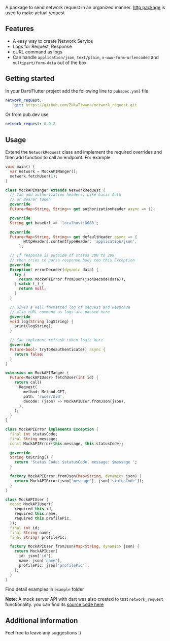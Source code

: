 <!-- 
This README describes the package. If you publish this package to pub.dev,
this README's contents appear on the landing page for your package.

For information about how to write a good package README, see the guide for
[writing package pages](https://dart.dev/guides/libraries/writing-package-pages). 

For general information about developing packages, see the Dart guide for
[creating packages](https://dart.dev/guides/libraries/create-library-packages)
and the Flutter guide for
[developing packages and plugins](https://flutter.dev/developing-packages). 
-->

A package to send network request in an organized manner. [http package](https://pub.dev/packages/http) is used to make actual request

## Features

- A easy way to create Network Service
- Logs for Request, Response
- cURL command as logs
- Can handle `application/json`, `text/plain`, `x-www-form-urlencoded` and `multipart/form-data` out of the box

## Getting started

In your Dart/Flutter project add the following line to `pubspec.yaml` file
```yaml
network_request:
    git: https://github.com/ZakaTiwana/network_request.git
```
Or from pub.dev use
```yaml
network_request: 0.0.2
```

## Usage
 
Extend the `NetworkRequest` class and implement the required overrides and then add function to call an endpoint. For example
```dart
void main() {
  var network = MockAPIManger();
  network.fetchUser(1);
}

class MockAPIManger extends NetworkRequest {
  // Can add authorization headers. Like basic Auth
  // or Bearer token
  @override
  Future<Map<String, String>> get authorizationHeader async => {};

  @override
  String get baseUrl => 'localhost:8080';

  @override
  Future<Map<String, String>> get defaultHeader async => {
        HttpHeaders.contentTypeHeader: 'application/json',
      };

  // If response is outside of status 200 to 299
  // then tries to parse response body too this Exception
  @override
  Exception? errorDecoder(dynamic data) {
    try {
      return MockAPIError.fromJson(jsonDecode(data));
    } catch (_) {
      return null;
    }
  }

  // Gives a well formatted log of Request and Response
  // Also cURL command as logs are passed here
  @override
  void log(String logString) {
    print(logString);
  }

  // Can implement refresh token logic here
  @override
  Future<bool> tryToReauthenticate() async {
    return false;
  }
}

extension on MockAPIManger {
  Future<MockAPIUser> fetchUser(int id) {
    return call(
      Request(
        method: Method.GET,
        path: '/user/$id',
        decode: (json) => MockAPIUser.fromJson(json),
      ),
    );
  }
}

class MockAPIError implements Exception {
  final int statusCode;
  final String message;
  const MockAPIError(this.message, this.statusCode);

  @override
  String toString() {
    return 'Status Code: $statusCode, message: $message ';
  }

  factory MockAPIError.fromJson(Map<String, dynamic> json) {
    return MockAPIError(json['message'], json['statusCode']);
  }
}

class MockAPIUser {
  const MockAPIUser({
    required this.id,
    required this.name,
    required this.profilePic,
  });
  final int id;
  final String name;
  final String? profilePic;

  factory MockAPIUser.fromJson(Map<String, dynamic> json) {
    return MockAPIUser(
      id: json['id'],
      name: json['name'],
      profilePic: json['profilePic'],
    );
  }
}
```

Find detail examples in `example` folder

**Note:** A mock server API with dart was also created to test `network_request` functionality. you can find its [source code here](https://github.com/ZakaTiwana/network_request_mock_api)
## Additional information

Feel free to leave any suggestions :) 
